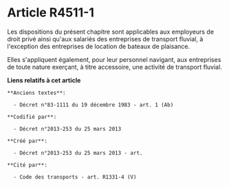 # Article R4511-1

Les dispositions du présent chapitre sont applicables aux employeurs de droit privé ainsi qu'aux salariés des entreprises de
transport fluvial, à l'exception des entreprises de location de bateaux de plaisance.

Elles s'appliquent également, pour leur personnel navigant, aux entreprises de toute nature exerçant, à titre accessoire, une
activité de transport fluvial.

**Liens relatifs à cet article**

	**Anciens textes**:

	  - Décret n°83-1111 du 19 décembre 1983 - art. 1 (Ab)

	**Codifié par**:

	  - Décret n°2013-253 du 25 mars 2013

	**Créé par**:

	  - Décret n°2013-253 du 25 mars 2013 - art.

	**Cité par**:

	  - Code des transports - art. R1331-4 (V)

